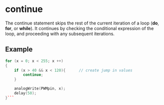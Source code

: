 # continue

The continue statement skips the rest of the current iteration of a loop (**do**, **for**, or **while**). It continues by checking the conditional expression of the loop, and proceeding with any subsequent iterations.

## Example

```C++
for (x = 0; x < 255; x ++)
{
    if (x > 40 && x < 120){      // create jump in values
        continue;
    }

    analogWrite(PWMpin, x);
    delay(50);
}```